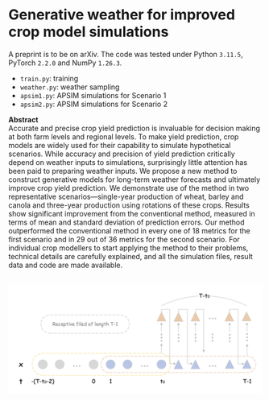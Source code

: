 # Generative weather for improved crop model simulations

A preprint is to be on arXiv. The code was tested under Python `3.11.5`, PyTorch `2.2.0` and NumPy `1.26.3`.

- `train.py`: training
- `weather.py`: weather sampling
- `apsim1.py`: APSIM simulations for Scenario 1
- `apsim2.py`: APSIM simulations for Scenario 2

**Abstract**<br />
Accurate and precise crop yield prediction is invaluable for decision making at both farm levels and regional levels. To make yield prediction, crop models are widely used for their capability to simulate hypothetical scenarios. While accuracy and precision of yield prediction critically depend on weather inputs to simulations, surprisingly little attention has been paid to preparing weather inputs. We propose a new method to construct generative models for long-term weather forecasts and ultimately improve crop yield prediction. We demonstrate use of the method in two representative scenarios—single-year production of wheat, barley and canola and three-year production using rotations of these crops. Results show significant improvement from the conventional method, measured in terms of mean and standard deviation of prediction errors. Our method outperformed the conventional method in every one of 18 metrics for the first scenario and in 29 out of 36 metrics for the second scenario. For individual crop modellers to start applying the method to their problems, technical details are carefully explained, and all the simulation files, result data and code are made available.

&nbsp;
![](conv.png)

